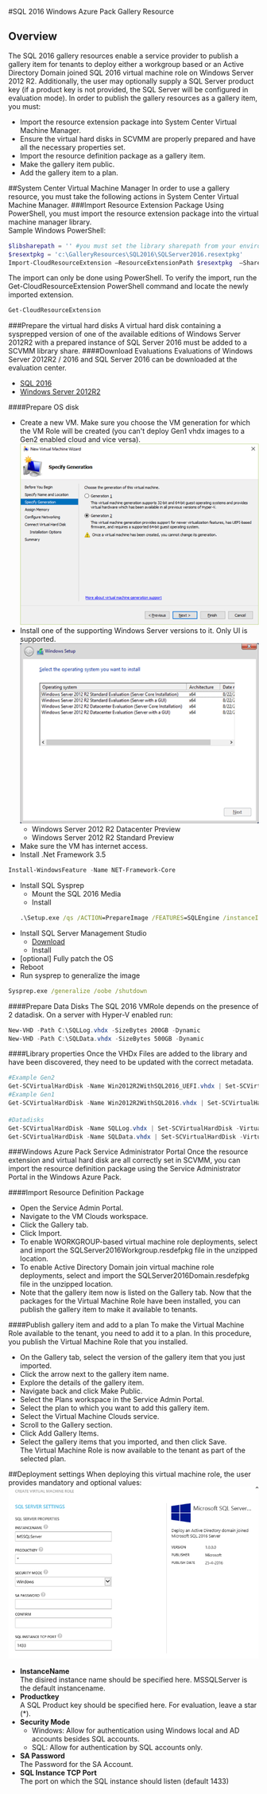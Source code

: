 #SQL 2016
Windows Azure Pack Gallery Resource

## Overview
The SQL 2016 gallery resources enable a service provider to publish a gallery item for tenants to deploy either a workgroup based or an Active Directory Domain joined SQL 2016 virtual machine role on Windows Server 2012 R2. Additionally, the user may optionally supply a SQL Server product key (if a product key is not provided, the SQL Server will be configured in evaluation mode).
In order to publish the gallery resources as a gallery item, you must: 
- Import the resource extension package into System Center Virtual Machine Manager.
- Ensure the virtual hard disks in SCVMM are properly prepared and have all the necessary properties set.
- Import the resource definition package as a gallery item.
- Make the gallery item public.
- Add the gallery item to a plan.

##System Center Virtual Machine Manager 
In order to use a gallery resource, you must take the following actions in System Center Virtual Machine Manager.
###Import Resource Extension Package
Using PowerShell, you must import the resource extension package into the virtual machine manager library.  
Sample Windows PowerShell:
```PowerShell
$libsharepath = '' #you must set the library sharepath from your environment
$resextpkg = 'c:\GalleryResources\SQL2016\SQLServer2016.resextpkg'
Import-CloudResourceExtension –ResourceExtensionPath $resextpkg  –SharePath $libsharepath -AllowUnencryptedTransfer
```
The import can only be done using PowerShell.
To verify the import, run the Get-CloudResourceExtension PowerShell command and locate the newly imported extension.
```PowerShell
Get-CloudResourceExtension
```
###Prepare the virtual hard disks
A virtual hard disk containing a sysprepped version of one of the available editions of Windows Server 2012R2 with a prepared instance of SQL Server 2016 must be added to a SCVMM library share.
####Download Evaluations
Evaluations of Windows Server 2012R2 / 2016 and SQL Server 2016 can be downloaded at the evaluation center.
- [SQL 2016](https://www.microsoft.com/en-us/evalcenter/evaluate-sql-server-2016)
- [Windows Server 2012R2](https://www.microsoft.com/en-us/evalcenter/evaluate-windows-server-2012-r2)

####Prepare OS disk
- Create a new VM. Make sure you choose the VM generation for which the VM Role will be created (you can't deploy Gen1 vhdx images to a Gen2 enabled cloud and vice versa).  
![hv_gen_selection](docfiles/hvgenselection.png)  
- Install one of the supporting Windows Server versions to it. Only UI is supported.
![os_edition_selection](docfiles/oseditionselection.png)  
    - Windows Server 2012 R2 Datacenter Preview
    - Windows Server 2012 R2 Standard Preview  
- Make sure the VM has internet access.
- Install .Net Framework 3.5
```PowerShell
Install-WindowsFeature -Name NET-Framework-Core
```
- Install SQL Sysprep
    - Mount the SQL 2016 Media
    - Install
    ```bat
    .\Setup.exe /qs /ACTION=PrepareImage /FEATURES=SQLEngine /instanceID=MSSQLSERVER /IACCEPTSQLSERVERLICENSETERMS
    ```
- Install SQL Server Management Studio  
    - [Download](https://msdn.microsoft.com/en-us/library/mt238290.aspx)
    - Install
- [optional] Fully patch the OS
- Reboot
- Run sysprep to generalize the image
```bat
Sysprep.exe /generalize /oobe /shutdown
```

####Prepare Data Disks
The SQL 2016 VMRole depends on the presence of 2 datadisk.
On a server with Hyper-V enabled run:
```PowerShell
New-VHD -Path C:\SQLLog.vhdx -SizeBytes 200GB -Dynamic
New-VHD -Path C:\SQLData.vhdx -SizeBytes 500GB -Dynamic
```

####Library properties
Once the VHDx Files are added to the library and have been discovered, they need to be updated with the correct metadata.
```PowerShell
#Example Gen2
Get-SCVirtualHardDisk -Name Win2012R2WithSQL2016_UEFI.vhdx | Set-SCVirtualHardDisk -Tag @('MicrosoftSQLServer2016') -Release 1.0.0.0 -FamilyName 'Windows Server 2012 R2 UEFI SQL 2016' -VirtualizationPlatform HyperV -OperatingSystem 'Windows Server 2012 R2 Datacenter' -ProductKey 'Enter Product Key here'
#Example Gen1
Get-SCVirtualHardDisk -Name Win2012R2WithSQL2016.vhdx | Set-SCVirtualHardDisk -Tag @('MicrosoftSQLServer2016') -Release 1.0.0.0 -FamilyName 'Windows Server 2012 R2 SQL 2016' -VirtualizationPlatform HyperV -OperatingSystem 'Windows Server 2012 R2 Datacenter' -ProductKey 'Enter Product Key here'

#Datadisks
Get-SCVirtualHardDisk -Name SQLLog.vhdx | Set-SCVirtualHardDisk -VirtualizationPlatform HyperV -OperatingSystem None -Release 1.0.0.0 -FamilyName SQLLog -Tag @('WAPHIDDEN')
Get-SCVirtualHardDisk -Name SQLData.vhdx | Set-SCVirtualHardDisk -VirtualizationPlatform HyperV -OperatingSystem None -Release 1.0.0.0 -FamilyName SQLData -Tag @('WAPHIDDEN')
```
###Windows Azure Pack Service Administrator Portal
Once the resource extension and virtual hard disk are all correctly set in SCVMM, you can import the resource definition package using the Service Administrator Portal in the Windows Azure Pack.

####Import Resource Definition Package 
- Open the Service Admin Portal.
- Navigate to the VM Clouds workspace.
- Click the Gallery tab.
- Click Import.
- To enable WORKGROUP-based virtual machine role deployments, select and import the SQLServer2016Workgroup.resdefpkg file in the unzipped location. 
- To enable Active Directory Domain join virtual machine role deployments, select and import the SQLServer2016Domain.resdefpkg file in the unzipped location.
- Note that the gallery item now is listed on the Gallery tab.
Now that the packages for the Virtual Machine Role have been installed, you can publish the gallery item to make it available to tenants.

####Publish gallery item and add to a plan
To make the Virtual Machine Role available to the tenant, you need to add it to a plan. In this procedure, you publish the Virtual Machine Role that you installed.
- On the Gallery tab, select the version of the gallery item that you just imported.
- Click the arrow next to the gallery item name.
- Explore the details of the gallery item.
- Navigate back and click Make Public.
- Select the Plans workspace in the Service Admin Portal.
- Select the plan to which you want to add this gallery item.
- Select the Virtual Machine Clouds service.
- Scroll to the Gallery section.
- Click Add Gallery Items.
- Select the gallery items that you imported, and then click Save.  
The Virtual Machine Role is now available to the tenant as part of the selected plan.

##Deployment settings
When deploying this virtual machine role, the user provides mandatory and optional values:  
![viewdefdomain](docfiles/viewdef.png)
- **InstanceName**  
The disired instance name should be specified here. MSSQLServer is the default instancename. 
- **Productkey**  
A SQL Product key should be specified here. For evaluation, leave a star (*).  
- **Security Mode**  
    * Windows: Allow for authentication using Windows local and AD accounts besides SQL accounts.
    * SQL: Allow for authentication by SQL accounts only.  
- **SA Password**  
The Password for the SA Account.  
- **SQL Instance TCP Port**  
The port on which the SQL instance should listen (default 1433)